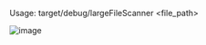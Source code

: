 Usage: target/debug/largeFileScanner <file_path>

![image](https://github.com/user-attachments/assets/866dda7e-d58f-4959-8b33-87f462f14378)
